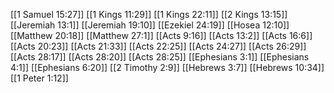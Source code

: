 [[1 Samuel 15:27]]
[[1 Kings 11:29]]
[[1 Kings 22:11]]
[[2 Kings 13:15]]
[[Jeremiah 13:1]]
[[Jeremiah 19:10]]
[[Ezekiel 24:19]]
[[Hosea 12:10]]
[[Matthew 20:18]]
[[Matthew 27:1]]
[[Acts 9:16]]
[[Acts 13:2]]
[[Acts 16:6]]
[[Acts 20:23]]
[[Acts 21:33]]
[[Acts 22:25]]
[[Acts 24:27]]
[[Acts 26:29]]
[[Acts 28:17]]
[[Acts 28:20]]
[[Acts 28:25]]
[[Ephesians 3:1]]
[[Ephesians 4:1]]
[[Ephesians 6:20]]
[[2 Timothy 2:9]]
[[Hebrews 3:7]]
[[Hebrews 10:34]]
[[1 Peter 1:12]]
